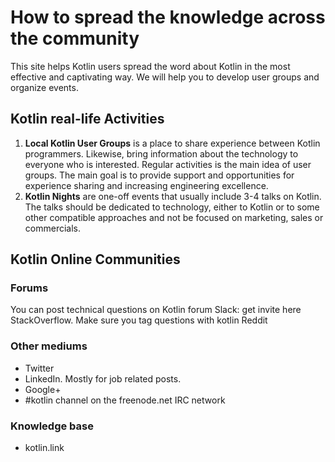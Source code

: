 ---
---

# How to spread the knowledge across the community

This site helps Kotlin users spread the word about Kotlin in the most effective and captivating way. We will help you to develop user groups and organize events.

## Kotlin real-life Activities

1. **Local Kotlin User Groups** is a place to share experience between Kotlin programmers. 
   Likewise, bring information about the technology to everyone who is interested. 
   Regular activities is the main idea of user groups. 
   The main goal is to provide support and opportunities for experience sharing and increasing engineering excellence. 
2. **Kotlin Nights** are one-off events that usually include 3-4 talks on Kotlin. 
   The talks should be dedicated to technology, either to Kotlin or to some other compatible approaches 
   and not be focused on marketing, sales or commercials.

## Kotlin Online Communities

### Forums

You can post technical questions on
Kotlin forum
Slack: get invite here
StackOverflow. Make sure you tag questions with kotlin
Reddit

### Other mediums

* Twitter
* LinkedIn. Mostly for job related posts.
* Google+
* #kotlin channel on the freenode.net IRC network

### Knowledge base

* kotlin.link
